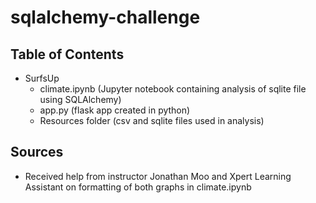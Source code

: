 # sqlalchemy-challenge

## Table of Contents
  * SurfsUp 
    * climate.ipynb (Jupyter notebook containing analysis of sqlite file using SQLAlchemy)
    * app.py (flask app created in python)
    * Resources folder (csv and sqlite files used in analysis)

## Sources
  * Received help from instructor Jonathan Moo and Xpert Learning Assistant on formatting of both graphs in climate.ipynb
